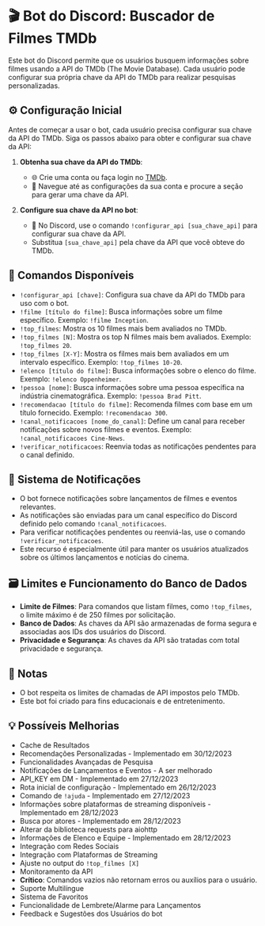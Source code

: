 # 🎬 Bot do Discord: Buscador de Filmes TMDb

Este bot do Discord permite que os usuários busquem informações sobre filmes usando a API do TMDb (The Movie Database). Cada usuário pode configurar sua própria chave da API do TMDb para realizar pesquisas personalizadas.

## ⚙️ Configuração Inicial

Antes de começar a usar o bot, cada usuário precisa configurar sua chave da API do TMDb. Siga os passos abaixo para obter e configurar sua chave da API:

1. **Obtenha sua chave da API do TMDb**:
   - 🌐 Crie uma conta ou faça login no [TMDb](https://www.themoviedb.org/).
   - 🔑 Navegue até as configurações da sua conta e procure a seção para gerar uma chave da API.

2. **Configure sua chave da API no bot**:
   - 🤖 No Discord, use o comando `!configurar_api [sua_chave_api]` para configurar sua chave da API.
   - Substitua `[sua_chave_api]` pela chave da API que você obteve do TMDb.

## 📜 Comandos Disponíveis

- `!configurar_api [chave]`: Configura sua chave da API do TMDb para uso com o bot.
- `!filme [título do filme]`: Busca informações sobre um filme específico. Exemplo: `!filme Inception`.
- `!top_filmes`: Mostra os 10 filmes mais bem avaliados no TMDb.
- `!top_filmes [N]`: Mostra os top N filmes mais bem avaliados. Exemplo: `!top_filmes 20`.
- `!top_filmes [X-Y]`: Mostra os filmes mais bem avaliados em um intervalo específico. Exemplo: `!top_filmes 10-20`.
- `!elenco [título do filme]`: Busca informações sobre o elenco do filme. Exemplo: `!elenco Oppenheimer`.
- `!pessoa [nome]`: Busca informações sobre uma pessoa específica na indústria cinematográfica. Exemplo: `!pessoa Brad Pitt`.
- `!recomendacao [título do filme]`: Recomenda filmes com base em um título fornecido. Exemplo: `!recomendacao 300`.
- `!canal_notificacoes [nome_do_canal]`: Define um canal para receber notificações sobre novos filmes e eventos. Exemplo: `!canal_notificacoes Cine-News`.
- `!verificar_notificacoes`: Reenvia todas as notificações pendentes para o canal definido.

## 🔔 Sistema de Notificações

- O bot fornece notificações sobre lançamentos de filmes e eventos relevantes.
- As notificações são enviadas para um canal específico do Discord definido pelo comando `!canal_notificacoes`.
- Para verificar notificações pendentes ou reenviá-las, use o comando `!verificar_notificacoes`.
- Este recurso é especialmente útil para manter os usuários atualizados sobre os últimos lançamentos e notícias do cinema.

## 🗃️ Limites e Funcionamento do Banco de Dados

- **Limite de Filmes**: Para comandos que listam filmes, como `!top_filmes`, o limite máximo é de 250 filmes por solicitação.
- **Banco de Dados**: As chaves da API são armazenadas de forma segura e associadas aos IDs dos usuários do Discord.
- **Privacidade e Segurança**: As chaves da API são tratadas com total privacidade e segurança.

## 📝 Notas

- O bot respeita os limites de chamadas de API impostos pelo TMDb.
- Este bot foi criado para fins educacionais e de entretenimento.

## 💡 Possíveis Melhorias

- Cache de Resultados
- Recomendações Personalizadas - Implementado em 30/12/2023
- Funcionalidades Avançadas de Pesquisa
- Notificações de Lançamentos e Eventos - A ser melhorado
- API_KEY em DM - Implementado em 27/12/2023
- Rota inicial de configuração - Implementado em 26/12/2023
- Comando de `!ajuda` - Implementado em 27/12/2023
- Informações sobre plataformas de streaming disponíveis - Implementado em 28/12/2023
- Busca por atores - Implementado em 28/12/2023
- Alterar da biblioteca requests para aiohttp
- Informações de Elenco e Equipe - Implementado em 28/12/2023
- Integração com Redes Sociais
- Integração com Plataformas de Streaming
- Ajuste no output do `!top_filmes [X]`
- Monitoramento da API
- **Crítico**: Comandos vazios não retornam erros ou auxílios para o usuário.
- Suporte Multilíngue
- Sistema de Favoritos
- Funcionalidade de Lembrete/Alarme para Lançamentos
- Feedback e Sugestões dos Usuários do bot

